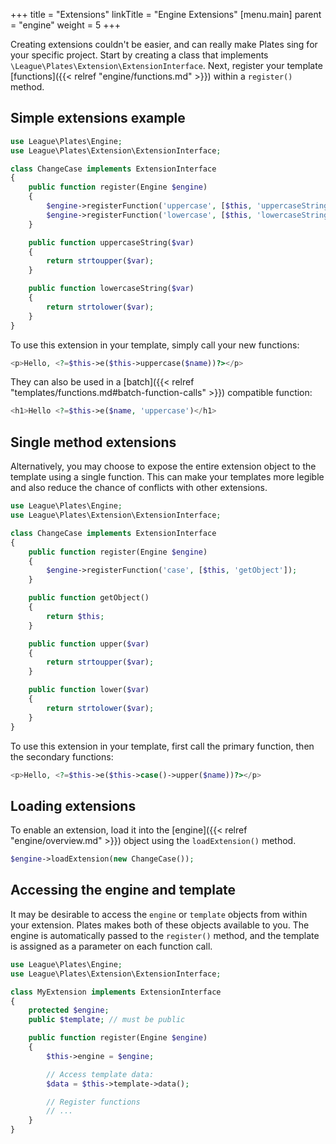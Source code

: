 +++
title = "Extensions"
linkTitle = "Engine Extensions"
[menu.main]
parent = "engine"
weight = 5
+++

Creating extensions couldn't be easier, and can really make Plates sing for your specific project. Start by creating a class that implements `\League\Plates\Extension\ExtensionInterface`. Next, register your template [functions]({{< relref "engine/functions.md" >}}) within a `register()` method.

## Simple extensions example

~~~ php
use League\Plates\Engine;
use League\Plates\Extension\ExtensionInterface;

class ChangeCase implements ExtensionInterface
{
    public function register(Engine $engine)
    {
        $engine->registerFunction('uppercase', [$this, 'uppercaseString']);
        $engine->registerFunction('lowercase', [$this, 'lowercaseString']);
    }

    public function uppercaseString($var)
    {
        return strtoupper($var);
    }

    public function lowercaseString($var)
    {
        return strtolower($var);
    }
}
~~~

To use this extension in your template, simply call your new functions:

~~~ php
<p>Hello, <?=$this->e($this->uppercase($name))?></p>
~~~

They can also be used in a [batch]({{< relref "templates/functions.md#batch-function-calls" >}}) compatible function:

~~~ php
<h1>Hello <?=$this->e($name, 'uppercase')</h1>
~~~

## Single method extensions

Alternatively, you may choose to expose the entire extension object to the template using a single function. This can make your templates more legible and also reduce the chance of conflicts with other extensions.

~~~ php
use League\Plates\Engine;
use League\Plates\Extension\ExtensionInterface;

class ChangeCase implements ExtensionInterface
{
    public function register(Engine $engine)
    {
        $engine->registerFunction('case', [$this, 'getObject']);
    }

    public function getObject()
    {
        return $this;
    }

    public function upper($var)
    {
        return strtoupper($var);
    }

    public function lower($var)
    {
        return strtolower($var);
    }
}
~~~

To use this extension in your template, first call the primary function, then the secondary functions:

~~~ php
<p>Hello, <?=$this->e($this->case()->upper($name))?></p>
~~~

## Loading extensions

To enable an extension, load it into the [engine]({{< relref "engine/overview.md" >}}) object using the `loadExtension()` method.

~~~ php
$engine->loadExtension(new ChangeCase());
~~~

## Accessing the engine and template

It may be desirable to access the `engine` or `template` objects from within your extension. Plates makes both of these objects available to you. The engine is automatically passed to the `register()` method, and the template is assigned as a parameter on each function call.

~~~ php
use League\Plates\Engine;
use League\Plates\Extension\ExtensionInterface;

class MyExtension implements ExtensionInterface
{
    protected $engine;
    public $template; // must be public

    public function register(Engine $engine)
    {
        $this->engine = $engine;

        // Access template data:
        $data = $this->template->data();

        // Register functions
        // ...
    }
}
~~~
